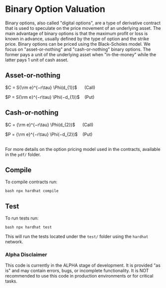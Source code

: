 # Binary Option Valuation

Binary options, also called "digital options", are a type of derivative contract that is used to speculate on the price movement of an underlying asset. The main advantage of binary options is that the maximum profit or loss is known in advance, usually defined by the type of option and the strike price. Binary options can be priced using the Black-Scholes model. We focus on "asset-or-nothing" and "cash-or-nothing" binary options.
The former pays a unit of the underlying asset when "in-the-money" while the latter pays 1 unit of cash asset. 

## Asset-or-nothing

$C = S{\rm e}^{−r\tau} \Phi(d_{1})$ &nbsp;&nbsp;&nbsp;&nbsp;&nbsp;(Call)

$P = S{\rm e}^{−r\tau} \Phi(−d_{1})$ &nbsp;&nbsp;&nbsp;(Put)

## Cash-or-nothing

$C = {\rm e}^{−r\tau} \Phi(d_{2})$ &nbsp;&nbsp;&nbsp;&nbsp;&nbsp;(Call)

$P = {\rm e}^{−r\tau} \Phi(−d_{2})$ &nbsp;&nbsp;&nbsp;(Put)

\
For more details on the option pricing model used in the contracts, available in the `pdf/` folder.

## Compile

To compile contracts run:

```bash npx hardhat compile```

## Test

To run tests run:

```bash npx hardhat test```

This will run the tests located under the `test/` folder using the `hardhat` network.


### Alpha Disclaimer
This code is currently in the ALPHA stage of development. It is provided "as is" and may contain errors, bugs, or incomplete functionality. It is NOT recommended to use this code in production environments or for critical tasks.

